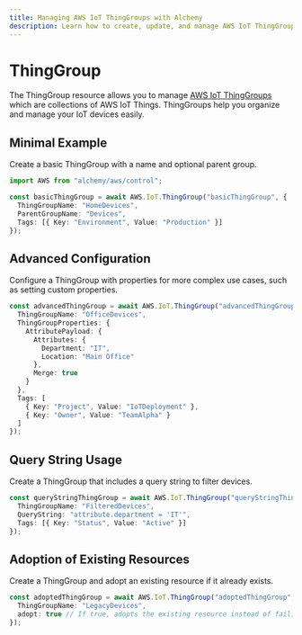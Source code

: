 ```yaml
---
title: Managing AWS IoT ThingGroups with Alchemy
description: Learn how to create, update, and manage AWS IoT ThingGroups using Alchemy Cloud Control.
---
```


# ThingGroup

The ThingGroup resource allows you to manage [AWS IoT ThingGroups](https://docs.aws.amazon.com/iot/latest/userguide/) which are collections of AWS IoT Things. ThingGroups help you organize and manage your IoT devices easily.

## Minimal Example

Create a basic ThingGroup with a name and optional parent group.

```ts
import AWS from "alchemy/aws/control";

const basicThingGroup = await AWS.IoT.ThingGroup("basicThingGroup", {
  ThingGroupName: "HomeDevices",
  ParentGroupName: "Devices",
  Tags: [{ Key: "Environment", Value: "Production" }]
});
```

## Advanced Configuration

Configure a ThingGroup with properties for more complex use cases, such as setting custom properties.

```ts
const advancedThingGroup = await AWS.IoT.ThingGroup("advancedThingGroup", {
  ThingGroupName: "OfficeDevices",
  ThingGroupProperties: {
    AttributePayload: {
      Attributes: {
        Department: "IT",
        Location: "Main Office"
      },
      Merge: true
    }
  },
  Tags: [
    { Key: "Project", Value: "IoTDeployment" },
    { Key: "Owner", Value: "TeamAlpha" }
  ]
});
```

## Query String Usage

Create a ThingGroup that includes a query string to filter devices.

```ts
const queryStringThingGroup = await AWS.IoT.ThingGroup("queryStringThingGroup", {
  ThingGroupName: "FilteredDevices",
  QueryString: "attribute.department = 'IT'",
  Tags: [{ Key: "Status", Value: "Active" }]
});
```

## Adoption of Existing Resources

Create a ThingGroup and adopt an existing resource if it already exists.

```ts
const adoptedThingGroup = await AWS.IoT.ThingGroup("adoptedThingGroup", {
  ThingGroupName: "LegacyDevices",
  adopt: true // If true, adopts the existing resource instead of failing
});
```